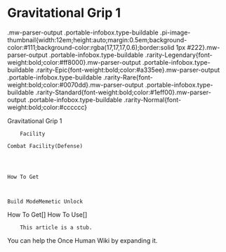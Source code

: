 # Gravitational Grip 1

.mw-parser-output .portable-infobox.type-buildable .pi-image-thumbnail{width:12em;height:auto;margin:0.5em;background-color:#111;background-color:rgba(17,17,17,0.6);border:solid 1px #222}.mw-parser-output .portable-infobox.type-buildable .rarity-Legendary{font-weight:bold;color:#ff8000}.mw-parser-output .portable-infobox.type-buildable .rarity-Epic{font-weight:bold;color:#a335ee}.mw-parser-output .portable-infobox.type-buildable .rarity-Rare{font-weight:bold;color:#0070dd}.mw-parser-output .portable-infobox.type-buildable .rarity-Standard{font-weight:bold;color:#1eff00}.mw-parser-output .portable-infobox.type-buildable .rarity-Normal{font-weight:bold;color:#cccccc}

Gravitational Grip 1

	

	
		Facility
	
	Combat Facility(Defense)




	How To Get


	
	Build ModeMemetic Unlock






How To Get[]
How To Use[]

    
        This article is a stub.
        
You can help the Once Human Wiki by expanding it.
